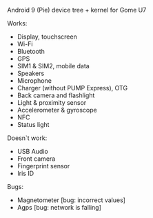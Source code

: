 Android 9 (Pie) device tree + kernel for Gome U7

Works:
  - Display, touchscreen
  - Wi-Fi
  - Bluetooth
  - GPS
  - SIM1 & SIM2, mobile data
  - Speakers
  - Microphone
  - Charger (without PUMP Express), OTG
  - Back camera and flashlight
  - Light & proximity sensor
  - Accelerometer & gyroscope
  - NFC
  - Status light
  
Doesn`t work:
  - USB Audio
  - Front camera
  - Fingerprint sensor
  - Iris ID
  
Bugs:
  - Magnetometer [bug: incorrect values]
  - Agps [bug: network is falling]
